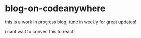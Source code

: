 # blog-on-codeanywhere

this is a work in progress blog, tune in weekly for great updates!

i cant wait to convert this to react!
